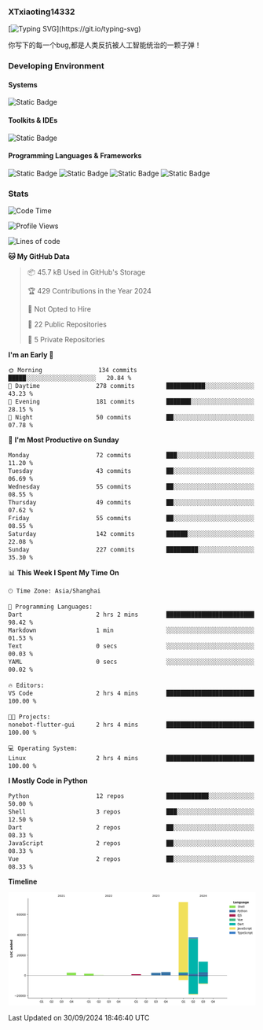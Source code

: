 ### XTxiaoting14332

[![Typing SVG](https://readme-typing-svg.herokuapp.com?font=JetBrians+Mono&pause=1000&random=false&width=435&lines=Hello+World!)](https://git.io/typing-svg)

你写下的每一个bug,都是人类反抗被人工智能统治的一颗子弹！

### Developing Environment

#### Systems

![Static Badge](https://img.shields.io/badge/Ubuntu-%20?style=flat-square&logo=ubuntu&logoColor=white&color=E34F26)

#### Toolkits & IDEs

![Static Badge](https://img.shields.io/badge/Visual%20Studio%20Code-%20?style=flat-square&logo=visualstudiocode&logoColor=white&color=blue)

#### Programming Languages & Frameworks

![Static Badge](https://img.shields.io/badge/Dart-%20?style=flat-square&logo=dart&logoColor=white&color=0175C2)
![Static Badge](https://img.shields.io/badge/Flutter-%20?style=flat-square&logo=flutter&logoColor=white&color=02569B)
![Static Badge](https://img.shields.io/badge/Python-%20?style=flat-square&logo=python&logoColor=white&color=E7A781)
![Static Badge](https://img.shields.io/badge/Bash%20Shell-%20?style=flat-square&logo=shell&logoColor=white&color=49D868)

### Stats

<!--START_SECTION:waka-->
![Code Time](http://img.shields.io/badge/Code%20Time-126%20hrs%2030%20mins-blue)

![Profile Views](http://img.shields.io/badge/Profile%20Views-0-blue)

![Lines of code](https://img.shields.io/badge/From%20Hello%20World%20I%27ve%20Written-133.5%20thousand%20lines%20of%20code-blue)

**🐱 My GitHub Data** 

> 📦 45.7 kB Used in GitHub's Storage 
 > 
> 🏆 429 Contributions in the Year 2024
 > 
> 🚫 Not Opted to Hire
 > 
> 📜 22 Public Repositories 
 > 
> 🔑 5 Private Repositories 
 > 
**I'm an Early 🐤** 

```text
🌞 Morning                134 commits         █████░░░░░░░░░░░░░░░░░░░░   20.84 % 
🌆 Daytime                278 commits         ███████████░░░░░░░░░░░░░░   43.23 % 
🌃 Evening                181 commits         ███████░░░░░░░░░░░░░░░░░░   28.15 % 
🌙 Night                  50 commits          ██░░░░░░░░░░░░░░░░░░░░░░░   07.78 % 
```
📅 **I'm Most Productive on Sunday** 

```text
Monday                   72 commits          ███░░░░░░░░░░░░░░░░░░░░░░   11.20 % 
Tuesday                  43 commits          ██░░░░░░░░░░░░░░░░░░░░░░░   06.69 % 
Wednesday                55 commits          ██░░░░░░░░░░░░░░░░░░░░░░░   08.55 % 
Thursday                 49 commits          ██░░░░░░░░░░░░░░░░░░░░░░░   07.62 % 
Friday                   55 commits          ██░░░░░░░░░░░░░░░░░░░░░░░   08.55 % 
Saturday                 142 commits         ██████░░░░░░░░░░░░░░░░░░░   22.08 % 
Sunday                   227 commits         █████████░░░░░░░░░░░░░░░░   35.30 % 
```


📊 **This Week I Spent My Time On** 

```text
🕑︎ Time Zone: Asia/Shanghai

💬 Programming Languages: 
Dart                     2 hrs 2 mins        █████████████████████████   98.42 % 
Markdown                 1 min               ░░░░░░░░░░░░░░░░░░░░░░░░░   01.53 % 
Text                     0 secs              ░░░░░░░░░░░░░░░░░░░░░░░░░   00.03 % 
YAML                     0 secs              ░░░░░░░░░░░░░░░░░░░░░░░░░   00.02 % 

🔥 Editors: 
VS Code                  2 hrs 4 mins        █████████████████████████   100.00 % 

🐱‍💻 Projects: 
nonebot-flutter-gui      2 hrs 4 mins        █████████████████████████   100.00 % 

💻 Operating System: 
Linux                    2 hrs 4 mins        █████████████████████████   100.00 % 
```

**I Mostly Code in Python** 

```text
Python                   12 repos            ████████████░░░░░░░░░░░░░   50.00 % 
Shell                    3 repos             ███░░░░░░░░░░░░░░░░░░░░░░   12.50 % 
Dart                     2 repos             ██░░░░░░░░░░░░░░░░░░░░░░░   08.33 % 
JavaScript               2 repos             ██░░░░░░░░░░░░░░░░░░░░░░░   08.33 % 
Vue                      2 repos             ██░░░░░░░░░░░░░░░░░░░░░░░   08.33 % 
```



**Timeline**

![Lines of Code chart](https://raw.githubusercontent.com/XTxiaoting14332/XTxiaoting14332/main/assets/bar_graph.png)


 Last Updated on 30/09/2024 18:46:40 UTC
<!--END_SECTION:waka-->